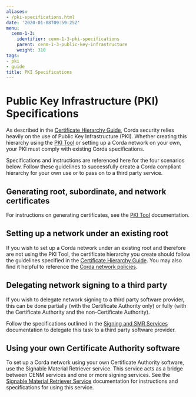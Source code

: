```yaml
---
aliases:
- /pki-specifications.html
date: '2020-01-08T09:59:25Z'
menu:
  cenm-1-3:
    identifier: cenm-1-3-pki-specifications
    parent: cenm-1-3-public-key-infrastructure
    weight: 310
tags:
- pki
- guide
title: PKI Specifications
---
```


# Public Key Infrastructure (PKI) Specifications

As described in the [Certificate Hierarchy Guide](pki-guide.md), Corda security relies heavily on the use of Public Key Infrastructure (PKI). Whether creating this hierarchy using the [PKI Tool](pki-tool.md) or setting up a Corda network on your own, your PKI must comply with existing Corda specifications.

Specifications and instructions are referenced here for the four scenarios below. Follow these guidelines to successfully create a Corda compliant hierarchy for your own use or to pass on to a third party service.

## Generating root, subordinate, and network certificates

For instructions on generating certificates, see the [PKI Tool](pki-tool.html#running-the-pki-tool) documentation.

## Setting up a network under an existing root

If you wish to set up a Corda network under an existing root and therefore are not using the PKI Tool, the certificate hierarchy you create should follow the guidelines specified in the [Certificate Hierarchy Guide](pki-guide.md). You may also find it helpful to reference the [Corda network policies](https://trust.corda.network/).

## Delegating network signing to a third party

If you wish to delegate network signing to a third party software provider, this can be done partially (with the Certificate Authority only) or fully (with the Certificate Authority and the non-Certificate Authority).

Follow the specifications outlined in the [Signing and SMR Services](signing-service.html#using-a-signing-plugins) documentation to delegate this task to a third party software provider.

## Using your own Certificate Authority software

To set up a Corda network using your own Certificate Authority software, use the Signable Material Retriever service. This service acts as a bridge between CENM services and one or more signing services. See the [Signable Material Retriever Service](signing-service.html#signable-material-retriever) documentation for instructions and specifications for using this service.

